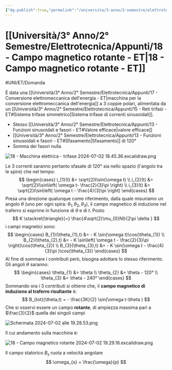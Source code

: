 ```yaml
---
{"dg-publish":true,"permalink":"/universita/3-anno/2-semestre/elettrotecnica/appunti/18-campo-magnetico-rotante-et/","tags":["UNI"]}
---
```


# [[Università/3° Anno/2° Semestre/Elettrotecnica/Appunti/18 - Campo magnetico rotante - ET\|18 - Campo magnetico rotante - ET]]

#UNI/ET/Domanda 

È data una [[Università/3° Anno/2° Semestre/Elettrotecnica/Appunti/17 - Conversione elettromeccanica dell'energia - ET\|macchina per la conversione elettromeccanica dell'energia]] a 3 coppie polari, alimentata da un [[Università/3° Anno/2° Semestre/Elettrotecnica/Appunti/15 - Reti trifasi - ET#Sistema trifase simmetrico\|Sistema trifase di correnti sinusoidali]].
- Stesso [[Università/3° Anno/2° Semestre/Elettrotecnica/Appunti/13 - Funzioni sinusoidali e fasori - ET#Valore efficace\|valore efficace]]
- [[Università/3° Anno/2° Semestre/Elettrotecnica/Appunti/13 - Funzioni sinusoidali e fasori - ET#Sfasamento\|Sfasamento]] di 120°
- Somma dei fasori nulla

![18 - Macchina elettrica - trifase 2024-07-02 18.45.36.excalidraw.png](/img/user/Excalidraw/18%20-%20Macchina%20elettrica%20-%20trifase%202024-07-02%2018.45.36.excalidraw.png)


Le 3 correnti saranno pertanto sfasate di 120° sia nello spazio (l'angolo tra le spire) che nel tempo:
$$
\begin{cases}
i_{1}(t) &= \sqrt{2}I\sin(\omega t) \\
i_{2}(t) &= \sqrt{2}I\sin\left( \omega t- \frac{2}{3}\pi \right) \\
i_{3}(t) &= \sqrt{2}I\sin\left( \omega t - \frac{4}{3}\pi \right)
\end{cases}
$$
Presa una direzione qualunque come riferimento, dalla quale misuriamo un angolo $\theta$ (uno per ogni spira: $\theta_{1}, \theta_{2}, \theta_{3}$), il campo magnetico di induzione nel traferro si esprime in funzione di $\theta$ e di $t$.
Posto
$$
K \stackrel{\triangle}{=} \frac{4\sqrt{2}\mu_{0}NI}{2\pi \delta }
$$
i campi magnetici sono:
$$
\begin{cases}
B_{1}(\theta_{1},t) &= - K \sin(\omega t)\cos(\theta_{1}) \\
B_{2}(\theta_{2},t) &= - K \sin\left( \omega t - \frac{2}{3}\pi  \right)\cos(\theta_{2}) \\
B_{3}(\theta_{3},t) &= - K \sin(\omega t - \frac{4}{3}\pi )\cos(\theta_{3})
\end{cases}
$$
Al fine di sommare i contributi però, bisogna adottare lo stesso riferimento. Gli angoli $\theta$ saranno:
$$
\begin{cases}
\theta_{1} &= \theta \\
\theta_{2} &= \theta - 120° \\
\theta_{3} &= \theta - 240°
\end{cases}
$$
Sommando ora i 3 contributi si ottiene che, il **campo magnetico di induzione al traferro risultante** è:
$$
B_{tot}(\theta,t) = - \frac{3K}{2} \sin(\omega t-\theta )
$$
Che si osservi essere un campo **rotante**, di ampiezza massima pari a $\frac{3}{2}$ quella dei singoli campi

![Schermata 2024-07-02 alle 19.28.53.png](/img/user/Schermata%202024-07-02%20alle%2019.28.53.png)

Il cui andamento sulla macchina è:

![18 - Campo magnetico rotante 2024-07-02 19.29.16.excalidraw.png](/img/user/Excalidraw/18%20-%20Campo%20magnetico%20rotante%202024-07-02%2019.29.16.excalidraw.png)


Il campo statorico $B_{s}$ ruota a velocità angolare
$$
\omega_{s} = \frac{\omega}{p}
$$

